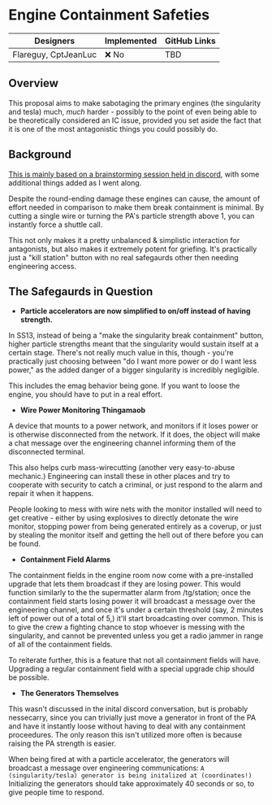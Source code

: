 # Engine Containment Safeties

| Designers | Implemented | GitHub Links |
|---|---|---|
| Flareguy, CptJeanLuc |:x: No | TBD |

## Overview

This proposal aims to make sabotaging the primary engines (the singularity and tesla) much, *much* harder - possibly to the point of even being able to be theoretically considered an IC issue, provided you set aside the fact that it is one of the most antagonistic things you could possibly do.

## Background

[This is mainly based on a brainstorming session held in discord,](https://discord.com/channels/310555209753690112/1008709214006427689/1201664586512871435) with some additional things added as I went along.

Despite the round-ending damage these engines can cause, the amount of effort needed in comparison to make them break containment is minimal. By cutting a single wire or turning the PA's particle strength above 1, you can instantly force a shuttle call.

This not only makes it a pretty unbalanced & simplistic interaction for antagonists, but also makes it extremely potent for griefing. It's practically just a "kill station" button with no real safegaurds other then needing engineering access.

## The Safegaurds in Question

- **Particle accelerators are now simplified to on/off instead of having strength.**

In SS13, instead of being a "make the singularity break containment" button, higher particle strengths meant that the singularity would sustain itself at a certain stage. There's not really much value in this, though - you're practically just choosing between "do I want more power or do I want less power," as the added danger of a bigger singularity is incredibly negligible.

This includes the emag behavior being gone. If you want to loose the engine, you should have to put in a real effort.

- **Wire Power Monitoring Thingamaob**

A device that mounts to a power network, and monitors if it loses power or is otherwise disconnected from the network. If it does, the object will make a chat message over the engineering channel informing them of the disconnected terminal.

This also helps curb mass-wirecutting (another very easy-to-abuse mechanic.) Engineering can install these in other places and try to cooperate with security to catch a criminal, or just respond to the alarm and repair it when it happens.

People looking to mess with wire nets with the monitor installed will need to get creative - either by using explosives to directly detonate the wire monitor, stopping power from being generated entirely as a coverup, or just by stealing the monitor itself and getting the hell out of there before you can be found.

- **Containment Field Alarms**

The containment fields in the engine room now come with a pre-installed upgrade that lets them broadcast if they are losing power. This would function similarly to the the supermatter alarm from /tg/station; once the containment field starts losing power it will broadcast a message over the engineering channel, and once it's under a certain threshold (say, 2 minutes left of power out of a total of 5,) it'll start broadcasting over common. This is to give the crew a fighting chance to stop whoever is messing with the singularity, and cannot be prevented unless you get a radio jammer in range of all of the containment fields.

To reiterate further, this is a feature that not all containment fields will have. Upgrading a regular containment field with a special upgrade chip should be possible.

- **The Generators Themselves**

This wasn't discussed in the inital discord conversation, but is probably nessecarry, since you can trivially just move a generator in front of the PA and have it instantly loose without having to deal with any containment proceedures. The only reason this isn't utilized more often is because raising the PA strength is easier.

When being fired at with a particle accelerator, the generators will broadcast a message over engineering communications:
`A (singularity/tesla) generator is being initalized at (coordinates!)`
Initializing the generators should take approximately 40 seconds or so, to give people time to respond.
